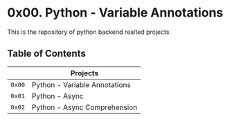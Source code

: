 # 0x00. Python - Variable Annotations

This is the repository of python backend realted projects

## Table of Contents


|                |Projects               
|----------------|-------------------------------|
|`0x00`   |Python - Variable Annotations|
|`0x01`   |Python - Async|
|`0x02`   |Python - Async Comprehension|

